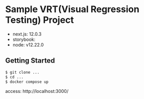 # Sample VRT(Visual Regression Testing) Project

- next.js: 12.0.3
- storybook:
- node: v12.22.0

## Getting Started

```sh
$ git clone ...
$ cd ...
$ docker compose up
```

access: http://localhost:3000/
